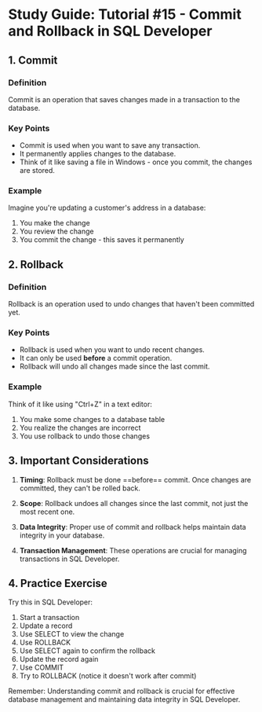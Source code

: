 # Study Guide: Tutorial #15 - Commit and Rollback in SQL Developer

## 1. Commit

### Definition
Commit is an operation that saves changes made in a transaction to the database. 

### Key Points
- Commit is used when you want to save any transaction. 
- It permanently applies changes to the database.
- Think of it like saving a file in Windows - once you commit, the changes are stored. 

### Example
Imagine you're updating a customer's address in a database:
1. You make the change
2. You review the change
3. You commit the change - this saves it permanently

## 2. Rollback

### Definition
Rollback is an operation used to undo changes that haven't been committed yet. 

### Key Points
- Rollback is used when you want to undo recent changes.
- It can only be used **before** a commit operation. 
- Rollback will undo all changes made since the last commit. 

### Example
Think of it like using "Ctrl+Z" in a text editor:
1. You make some changes to a database table
2. You realize the changes are incorrect
3. You use rollback to undo those changes 

## 3. Important Considerations

1. **Timing**: Rollback must be done ==before== commit. Once changes are committed, they can't be rolled back.

2. **Scope**: Rollback undoes all changes since the last commit, not just the most recent one.

3. **Data Integrity**: Proper use of commit and rollback helps maintain data integrity in your database.

4. **Transaction Management**: These operations are crucial for managing transactions in SQL Developer.

## 4. Practice Exercise
Try this in SQL Developer:
1. Start a transaction
2. Update a record
3. Use SELECT to view the change
4. Use ROLLBACK
5. Use SELECT again to confirm the rollback
6. Update the record again
7. Use COMMIT
8. Try to ROLLBACK (notice it doesn't work after commit)

Remember: Understanding commit and rollback is crucial for effective database management and maintaining data integrity in SQL Developer.
